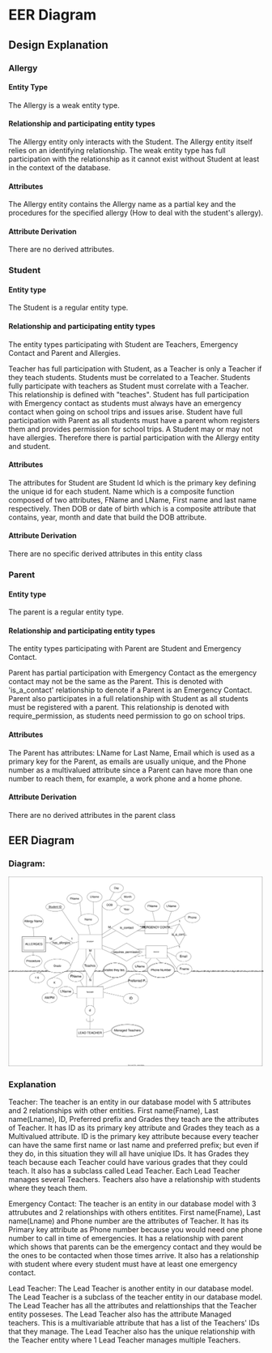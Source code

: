 # EER Diagram

## Design Explanation

### Allergy

#### Entity Type
The Allergy is a weak entity type.

#### Relationship and participating entity types
The Allergy entity only interacts with the Student. The Allergy entity itself relies on an identifying relationship. The weak entity type has full participation with the relationship as it cannot exist without Student at least in the context of the database.

#### Attributes
The Allergy entity contains the Allergy name as a partial key and the procedures for the specified allergy (How to deal with the student's allergy).

#### Attribute Derivation
There are no derived attributes.

### Student

#### Entity type
The Student is a regular entity type.

#### Relationship and participating entity types
The entity types participating with Student are Teachers, Emergency Contact and Parent and Allergies.

Teacher has full participation with Student, as a Teacher is only a Teacher if they teach students. Students must be correlated to a Teacher. Students fully participate with teachers as Student must correlate with a Teacher. This relationship is defined with "teaches". Student has full participation with Emergency contact as students must always have an emergency contact when going on school trips and issues arise. Student have full participation with Parent as all students must have a parent whom registers them and provides permission for school trips. A Student may or may not have allergies. Therefore there is partial participation with the Allergy entity and student.

#### Attributes
The attributes for Student are Student Id which is the primary key defining the unique id for each student. Name which is a composite function composed of two attributes, FName and LName, First name and last name respectively. Then DOB or date of birth which is a composite attribute that contains, year, month and date that build the DOB attribute.

#### Attribute Derivation
There are no specific derived attributes in this entity class

### Parent

#### Entity type
The parent is a regular entity type. 

#### Relationship and participating entity types
The entity types participating with Parent are Student and Emergency Contact. 

Parent has partial participation with Emergency Contact as the emergency contact may not be the same as the Parent. This is denoted with 'is_a_contact' relationship to denote if a Parent is an Emergency Contact. Parent also participates in a full relationship with Student as all students must be registered with a parent. This relationship is denoted with require_permission, as students need permission to go on school trips.

#### Attributes
The Parent has attributes: LName for Last Name, Email which is used as a primary key for the Parent, as emails are usually unique, and the Phone number as a multivalued attribute since a Parent can have more than one number to reach them, for example, a work phone and a home phone.

#### Attribute Derivation
There are no derived attributes in the parent class

## EER Diagram
### Diagram: 

![EER Diagram Image](../models.drawio.svg)

### Explanation

Teacher: The teacher is an entity in our database model with 5 attributes and 2 relationships with other entities.
First name(Fname), Last name(Lname), ID, Preferred prefix and Grades they teach are the attributes of Teacher.
It has ID as its primary key attribute and Grades they teach as a Multivalued attribute.
ID is the primary key attribute because every teacher can have the same first name or last name and preferred prefix; but even if they do, in this situation they will all have uniqiue IDs.
It has Grades they teach because each Teacher could have various grades that they could teach.
It also has a subclass called Lead Teacher.
Each Lead Teacher manages several Teachers.
Teachers also have a relationship with students where they teach them.

Emergency Contact: The teacher is an entity in our database model with 3 attrubutes and 2 relationships with others entitites. 
First name(Fname), Last name(Lname) and Phone number are the attributes of Teacher.
It has its Primary key attribute as Phone number because you would need one phone number to call in time of emergencies.
It has a relationship with parent which shows that parents can be the emergency contact and they would be the ones to be contacted when those times arrive.
It also has a relationship with student where every student must have at least one emergency contact.

Lead Teacher: The Lead Teacher is another entity in our database model.
The Lead Teacher is a subclass of the teacher entity in our database model.
The Lead Teacher has all the attributes and relattionships that the Teacher entity posseses.
The Lead Teacher also has the attribute Managed teachers. This is a multivariable attribute that has a list of the Teachers' IDs that they manage. 
The Lead Teacher also has the unique relationship with the Teacher entity where 1 Lead Teacher manages multiple Teachers.

